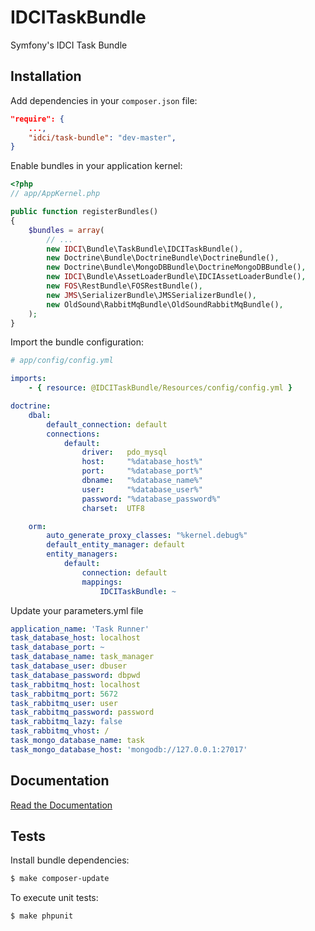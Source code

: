 IDCITaskBundle
=============

Symfony's IDCI Task Bundle

Installation
------------

Add dependencies in your `composer.json` file:
```json
"require": {
    ...,
    "idci/task-bundle": "dev-master",
}
```

Enable bundles in your application kernel:
```php
<?php
// app/AppKernel.php

public function registerBundles()
{
    $bundles = array(
        // ...
        new IDCI\Bundle\TaskBundle\IDCITaskBundle(),
        new Doctrine\Bundle\DoctrineBundle\DoctrineBundle(),
        new Doctrine\Bundle\MongoDBBundle\DoctrineMongoDBBundle(),
        new IDCI\Bundle\AssetLoaderBundle\IDCIAssetLoaderBundle(),
        new FOS\RestBundle\FOSRestBundle(),
        new JMS\SerializerBundle\JMSSerializerBundle(),
        new OldSound\RabbitMqBundle\OldSoundRabbitMqBundle(),
    );
}
```

Import the bundle configuration:
```yml
# app/config/config.yml

imports:
    - { resource: @IDCITaskBundle/Resources/config/config.yml }

doctrine:
    dbal:
        default_connection: default
        connections:
            default:
                driver:   pdo_mysql
                host:     "%database_host%"
                port:     "%database_port%"
                dbname:   "%database_name%"
                user:     "%database_user%"
                password: "%database_password%"
                charset:  UTF8

    orm:
        auto_generate_proxy_classes: "%kernel.debug%"
        default_entity_manager: default
        entity_managers:
            default:
                connection: default
                mappings:
                    IDCITaskBundle: ~
```

Update your parameters.yml file
```yml
application_name: 'Task Runner'
task_database_host: localhost
task_database_port: ~
task_database_name: task_manager
task_database_user: dbuser
task_database_password: dbpwd
task_rabbitmq_host: localhost
task_rabbitmq_port: 5672
task_rabbitmq_user: user
task_rabbitmq_password: password
task_rabbitmq_lazy: false
task_rabbitmq_vhost: /
task_mongo_database_name: task
task_mongo_database_host: 'mongodb://127.0.0.1:27017'
```

Documentation
-------------

[Read the Documentation](Resources/doc/index.md)

Tests
-----

Install bundle dependencies:
```sh
$ make composer-update
```

To execute unit tests:
```sh
$ make phpunit
```
